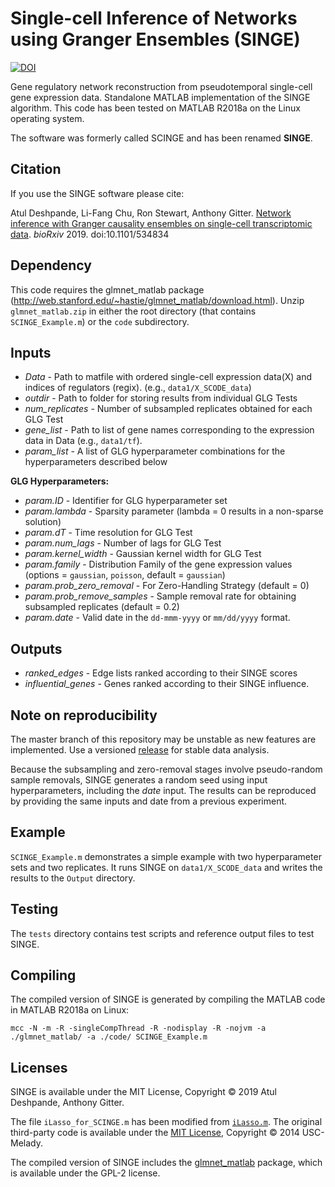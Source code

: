 # Single-cell Inference of Networks using Granger Ensembles (SINGE)

[![DOI](https://zenodo.org/badge/DOI/10.5281/zenodo.2549817.svg)](https://doi.org/10.5281/zenodo.2549817)

Gene regulatory network reconstruction from pseudotemporal single-cell gene expression data.
Standalone MATLAB implementation of the SINGE algorithm.
This code has been tested on MATLAB R2018a on the Linux operating system.

The software was formerly called SCINGE and has been renamed **SINGE**.

## Citation

If you use the SINGE software please cite:

Atul Deshpande, Li-Fang Chu, Ron Stewart, Anthony Gitter.
[Network inference with Granger causality ensembles on single-cell transcriptomic data](https://doi.org/10.1101/534834).
*bioRxiv* 2019. doi:10.1101/534834

## Dependency
This code requires the glmnet_matlab package (http://web.stanford.edu/~hastie/glmnet_matlab/download.html).
Unzip `glmnet_matlab.zip` in either the root directory (that contains `SCINGE_Example.m`) or the `code` subdirectory.

## Inputs
- *Data* - Path to matfile with ordered single-cell expression data(X) and indices of regulators (regix). (e.g., `data1/X_SCODE_data`)
- *outdir* - Path to folder for storing results from individual GLG Tests
- *num_replicates* - Number of subsampled replicates obtained for each GLG Test
- *gene_list* - Path to list of gene names corresponding to the expression data in Data (e.g., `data1/tf`).
- *param_list* - A list of GLG hyperparameter combinations for the hyperparameters described below

**GLG Hyperparameters:**
- *param.ID* - Identifier for GLG hyperparameter set
- *param.lambda* - Sparsity parameter (lambda = 0 results in a non-sparse solution)
- *param.dT* - Time resolution for GLG Test
- *param.num_lags* - Number of lags for GLG Test
- *param.kernel_width* - Gaussian kernel width for GLG Test
- *param.family* - Distribution Family of the gene expression values (options = `gaussian`, `poisson`, default = `gaussian`)
- *param.prob_zero_removal* - For Zero-Handling Strategy (default = 0)
- *param.prob_remove_samples* - Sample removal rate for obtaining subsampled replicates (default = 0.2)
- *param.date* - Valid date in the `dd-mmm-yyyy` or `mm/dd/yyyy` format. 

## Outputs
- *ranked_edges* - Edge lists ranked according to their SINGE scores
- *influential_genes* - Genes ranked according to their SINGE influence.

## Note on reproducibility
The master branch of this repository may be unstable as new features are implemented.
Use a versioned [release](https://github.com/gitter-lab/SINGE/releases) for stable data analysis.

Because the subsampling and zero-removal stages involve pseudo-random sample removals, SINGE generates a random seed using input hyperparameters, including the *date* input.
The results can be reproduced by providing the same inputs and date from a previous experiment.

## Example
`SCINGE_Example.m` demonstrates a simple example with two hyperparameter sets and two replicates.
It runs SINGE on `data1/X_SCODE_data` and writes the results to the `Output` directory.

## Testing
The `tests` directory contains test scripts and reference output files to test SINGE.

## Compiling
The compiled version of SINGE is generated by compiling the MATLAB code in MATLAB R2018a on Linux:
```
mcc -N -m -R -singleCompThread -R -nodisplay -R -nojvm -a ./glmnet_matlab/ -a ./code/ SCINGE_Example.m
```

## Licenses
SINGE is available under the MIT License, Copyright © 2019 Atul Deshpande, Anthony Gitter.

The file `iLasso_for_SCINGE.m` has been modified from [`iLasso.m`](https://github.com/USC-Melady/Granger-causality/blob/a6c76003f9534a99bb66163510d6d84a00189afa/iLasso.m).
The original third-party code is available under the [MIT License](https://github.com/USC-Melady/Granger-causality/blob/a6c76003f9534a99bb66163510d6d84a00189afa/LICENSE), Copyright © 2014 USC-Melady.

The compiled version of SINGE includes the [glmnet_matlab](http://web.stanford.edu/~hastie/glmnet_matlab/index.html) package, which is available under the GPL-2 license.
